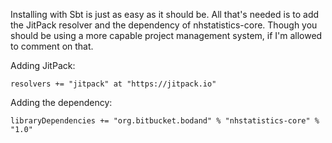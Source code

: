 Installing with Sbt is just as easy as it should be. All that's needed is to add the JitPack resolver and the 
dependency of nhstatistics-core. 
Though you should be using a more capable project management system, if I'm allowed to comment on that.

Adding JitPack:  
```sbtshell
resolvers += "jitpack" at "https://jitpack.io"
```
Adding the dependency:  
```sbtshell
libraryDependencies += "org.bitbucket.bodand" % "nhstatistics-core" % "1.0"
```

